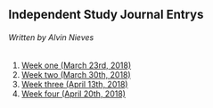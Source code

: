 ## Independent Study Journal Entrys
###### Written by Alvin Nieves

1. [Week one (March 23rd, 2018)](/marchTwentythird.md)
2. [Week two (March 30th, 2018)](/marchThirty.md)
3. [Week three (April 13th, 2018)](/aprilThirteen.md)
4. [Week four (April 20th, 2018)](/aprilTwenty.md)